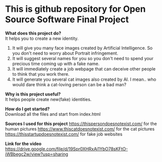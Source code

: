 # This is github repository for Open Source Software Final Project <Making New Identity>

<b>What does this project do?</b><br>
  It helps you to create a new identity.
  1. It will give you many face images created by Artificial Intelligence. So you don't need to worry about Portrait infringement.
  2. It will suggest several names for you so you don't need to spend your precious time coming up with a fake name.
  3. It will immediately create a job webpage that can deceive other people to think that you work there.
  4. It will generate you several cat images also created by AI. I mean.. who would dare think a cat-loving person can be a bad man? 

<b>Why is this project useful?</b><br>
  It helps people create new(fake) identities.
 
<b>How do I get started?</b><br>
  Download all the files and start from index.html
  
<b>Sources I used for this project</b>
  https://thispersondoesnotexist.com/     for the human pictures
  https://www.thiscatdoesnotexist.com/    for the cat pictures
  https://thisstartupdoesnotexist.com/    for fake job websites
  
  
  
<b>Link for the video</b>
https://drive.google.com/file/d/19Spr0XHRxAi1YbO78sKFtO-iWBbegc2w/view?usp=sharing
